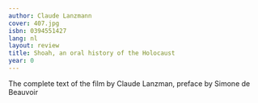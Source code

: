 ```yaml
---
author: Claude Lanzmann
cover: 407.jpg
isbn: 0394551427
lang: nl
layout: review
title: Shoah, an oral history of the Holocaust
year: 0
---
```


The complete text of the film by Claude Lanzman, preface by Simone de Beauvoir
